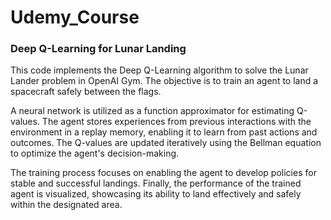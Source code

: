 # Udemy_Course

### Deep Q-Learning for Lunar Landing

This code implements the Deep Q-Learning algorithm to solve the Lunar Lander problem in OpenAI Gym. The objective is to train an agent to land a spacecraft safely between the flags.

A neural network is utilized as a function approximator for estimating Q-values. The agent stores experiences from previous interactions with the environment in a replay memory, enabling it to learn from past actions and outcomes. The Q-values are updated iteratively using the Bellman equation to optimize the agent's decision-making.

The training process focuses on enabling the agent to develop policies for stable and successful landings. Finally, the performance of the trained agent is visualized, showcasing its ability to land effectively and safely within the designated area.

